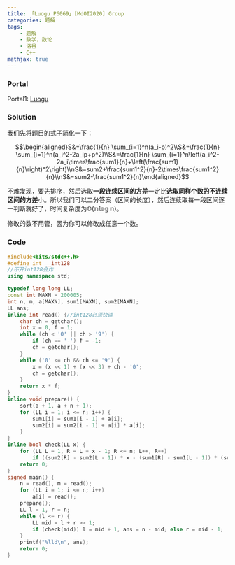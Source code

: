 ```yaml
---
title: 「Luogu P6069」[MdOI2020] Group
categories: 题解
tags:
    - 题解
    - 数学，数论
    - 洛谷
    - C++
mathjax: true
---
```


### Portal

Portal1: [Luogu](https://www.luogu.com.cn/problem/P6069)

### Solution

我们先将题目的式子简化一下：

$$\begin{aligned}S&=\frac{1}{n} \sum_{i=1}^n(a_i-p)^2\\S&=\frac{1}{n} \sum_{i=1}^n(a_i^2-2a_ip+p^2)\\S&=\frac{1}{n} \sum_{i=1}^n\left(a_i^2-2a_i\times\frac{sum1}{n}+\left(\frac{sum1}{n}\right)^2\right)\\nS&=sum2+\frac{sum1^2}{n}-2\times\frac{sum1^2}{n}\\nS&=sum2-\frac{sum1^2}{n}\end{aligned}$$

不难发现，要先排序，然后选取**一段连续区间的方差**一定比**选取同样个数的不连续区间的方差**小。所以我们可以二分答案（区间的长度），然后连续取每一段区间逐一判断就好了，时间复杂度为$\mathbb{O(n \log n)}$。

修改的数不用管，因为你可以修改成任意一个数。

### Code

```cpp
#include<bits/stdc++.h>
#define int __int128
//不开int128会炸
using namespace std;

typedef long long LL;
const int MAXN = 200005;
int n, m, a[MAXN], sum1[MAXN], sum2[MAXN];
LL ans;
inline int read() {//int128必须快读
    char ch = getchar();
    int x = 0, f = 1;
    while (ch < '0' || ch > '9') {
        if (ch == '-') f = -1;
        ch = getchar();
    }
    while ('0' <= ch && ch <= '9') {
        x = (x << 1) + (x << 3) + ch - '0';
        ch = getchar();
    }
    return x * f;
}
inline void prepare() {
    sort(a + 1, a + n + 1);
    for (LL i = 1; i <= n; i++) {
        sum1[i] = sum1[i - 1] + a[i];
        sum2[i] = sum2[i - 1] + a[i] * a[i];
    }
}
inline bool check(LL x) {
    for (LL L = 1, R = L + x - 1; R <= n; L++, R++)
        if ((sum2[R] - sum2[L - 1]) * x - (sum1[R] - sum1[L - 1]) * (sum1[R] - sum1[L - 1]) <= x * m) return 1;
    return 0;
}
signed main() {
    n = read(), m = read();
    for (LL i = 1; i <= n; i++)
        a[i] = read();
    prepare();
    LL l = 1, r = n;
    while (l <= r) {
        LL mid = l + r >> 1;
        if (check(mid)) l = mid + 1, ans = n - mid; else r = mid - 1;
    }
    printf("%lld\n", ans);
    return 0;
}
```